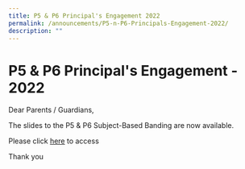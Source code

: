 ```yaml
---
title: P5 & P6 Principal's Engagement 2022
permalink: /announcements/P5-n-P6-Principals-Engagement-2022/
description: ""
---
```




# **P5 & P6 Principal's Engagement - 2022**

Dear Parents / Guardians,

The slides to the P5 & P6 Subject-Based Banding are now available.

Please click [here](/files/PSLE%202022_Parent%20Engagement%20-%20for%20parents.pdf) to access

Thank you